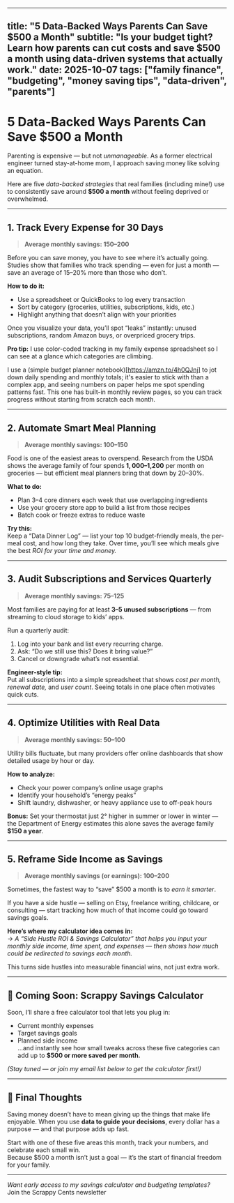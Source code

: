 
---
title: "5 Data-Backed Ways Parents Can Save $500 a Month"
subtitle: "Is your budget tight? Learn how parents can cut costs and save $500 a month using data-driven systems that actually work."
date: 2025-10-07
tags: ["family finance", "budgeting", "money saving tips", "data-driven", "parents"]
---

# 5 Data-Backed Ways Parents Can Save $500 a Month

Parenting is expensive — but not *unmanageable*. As a former electrical engineer turned stay-at-home mom, I approach saving money like solving an equation.

Here are five *data-backed strategies* that real families (including mine!) use to consistently save around **$500 a month** without feeling deprived or overwhelmed.

---

## 1. Track Every Expense for 30 Days
> **Average monthly savings: $150–$200**

Before you can save money, you have to see where it’s actually going. Studies show that families who track spending — even for just a month — save an average of 15–20% more than those who don’t.  

**How to do it:**
- Use a spreadsheet or QuickBooks to log every transaction  
- Sort by category (groceries, utilities, subscriptions, kids, etc.)  
- Highlight anything that doesn’t align with your priorities  

Once you visualize your data, you’ll spot “leaks” instantly: unused subscriptions, random Amazon buys, or overpriced grocery trips.  

**Pro tip:** I use color-coded tracking in my family expense spreadsheet so I can see at a glance which categories are climbing.

I use a (simple budget planner notebook)[https://amzn.to/4h0QJnj] to jot down daily spending and monthly totals; it's easier to stick with than a complex app, and seeing numbers on paper helps me spot spending patterns fast. This one has built-in monthly review pages, so you can track progress without starting from scratch each month.

---

## 2. Automate Smart Meal Planning
> **Average monthly savings: $100–$150**

Food is one of the easiest areas to overspend. Research from the USDA shows the average family of four spends **$1,000–$1,200** per month on groceries — but efficient meal planners bring that down by 20–30%.  

**What to do:**
- Plan 3–4 core dinners each week that use overlapping ingredients  
- Use your grocery store app to build a list from those recipes  
- Batch cook or freeze extras to reduce waste  

**Try this:**  
Keep a “Data Dinner Log” — list your top 10 budget-friendly meals, the per-meal cost, and how long they take. Over time, you’ll see which meals give the best *ROI for your time and money.*

---

## 3. Audit Subscriptions and Services Quarterly
> **Average monthly savings: $75–$125**

Most families are paying for at least **3–5 unused subscriptions** — from streaming to cloud storage to kids’ apps.  

Run a quarterly audit:
1. Log into your bank and list every recurring charge.  
2. Ask: “Do we still use this? Does it bring value?”  
3. Cancel or downgrade what’s not essential.  

**Engineer-style tip:**  
Put all subscriptions into a simple spreadsheet that shows *cost per month, renewal date,* and *user count*. Seeing totals in one place often motivates quick cuts.

---

## 4. Optimize Utilities with Real Data
> **Average monthly savings: $50–$100**

Utility bills fluctuate, but many providers offer online dashboards that show detailed usage by hour or day.  

**How to analyze:**
- Check your power company’s online usage graphs  
- Identify your household’s “energy peaks”  
- Shift laundry, dishwasher, or heavy appliance use to off-peak hours  

**Bonus:** Set your thermostat just 2° higher in summer or lower in winter — the Department of Energy estimates this alone saves the average family **$150 a year**.

---

## 5. Reframe Side Income as Savings
> **Average monthly savings (or earnings): $100–$200**

Sometimes, the fastest way to “save” $500 a month is to *earn it smarter*.  

If you have a side hustle — selling on Etsy, freelance writing, childcare, or consulting — start tracking how much of that income could go toward savings goals.

**Here’s where my calculator idea comes in:**  
→ *A “Side Hustle ROI & Savings Calculator” that helps you input your monthly side income, time spent, and expenses — then shows how much could be redirected to savings each month.*  

This turns side hustles into measurable financial wins, not just extra work.

---

## 🧮 Coming Soon: Scrappy Savings Calculator
Soon, I’ll share a free calculator tool that lets you plug in:
- Current monthly expenses  
- Target savings goals  
- Planned side income  
…and instantly see how small tweaks across these five categories can add up to **$500 or more saved per month.**

*(Stay tuned — or join my email list below to get the calculator first!)*

---

## 💬 Final Thoughts
Saving money doesn’t have to mean giving up the things that make life enjoyable. When you use **data to guide your decisions**, every dollar has a purpose — and that purpose adds up fast.

Start with one of these five areas this month, track your numbers, and celebrate each small win.  
Because $500 a month isn’t just a goal — it’s the start of financial freedom for your family.

---

*Want early access to my savings calculator and budgeting templates?*  
Join the Scrappy Cents newsletter





